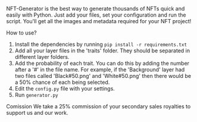 NFT-Generator is the best way to generate thousands of NFTs quick and easily with Python. Just add your files, set your configuration and run the script. You'll get all the images and metadata required for your NFT project!

How to use?
1. Install the dependencies by running `pip install -r requirements.txt`
2. Add all your layer files in the 'traits' folder. They should be separated in different layer folders.
3. Add the probability of each trait. You can do this by adding the number after a '#' in the file name. For example, if the 'Background' layer had two files called 'Black#50.png' and 'White#50.png' then there would be a 50% chance of each being selected.
4. Edit the `config.py` file with your settings.
5. Run `generator.py`

Comission
We take a 25% commission of your secondary sales royalties to support us and our work.